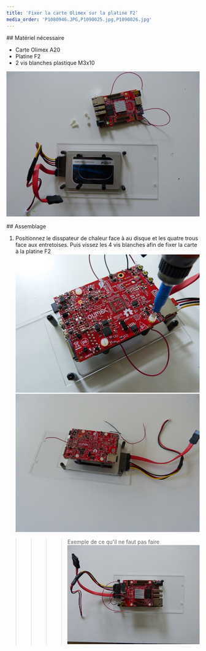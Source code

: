 ```yaml
---
title: 'Fixer la carte Olimex sur la platine F2'
media_order: 'P1080946.JPG,P1090025.jpg,P1090026.jpg'
---
```


## Matériel nécessaire 
* Carte Olimex A20
* Platine F2
* 2 vis blanches plastique M3x10  


![](P1090026.jpg)

 ## Assemblage 
 
1. Positionnez le disspateur de chaleur face à au disque et les quatre trous face aux entretoises. Puis vissez les 4 vis blanches afin de fixer la carte à la platine F2  
![](P1090025.jpg) 
![](P1090058.jpg)
>>>>Exemple de ce qu'il ne faut pas faire
>>>>![](P1080946.JPG)